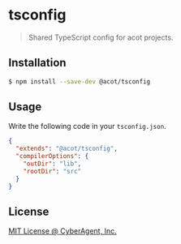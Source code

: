# tsconfig

> Shared TypeScript config for acot projects.

## Installation

```bash
$ npm install --save-dev @acot/tsconfig
```

## Usage

Write the following code in your `tsconfig.json`.

```json
{
  "extends": "@acot/tsconfig",
  "compilerOptions": {
    "outDir": "lib",
    "rootDir": "src"
  }
}
```

## License

[MIT License @ CyberAgent, Inc.](./LICENSE)
